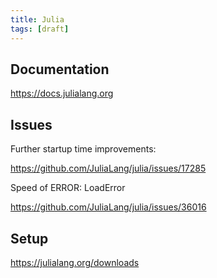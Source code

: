 ```yaml
---
title: Julia
tags: [draft]
---
```


## Documentation

<https://docs.julialang.org>

## Issues

Further startup time improvements:

<https://github.com/JuliaLang/julia/issues/17285>

Speed of ERROR: LoadError

<https://github.com/JuliaLang/julia/issues/36016>

## Setup

<https://julialang.org/downloads>
